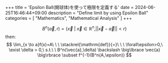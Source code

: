 +++
title = 'Epsilon Ball(開球体)を使って極限を定義する'
date = 2024-06-25T16:46:44+09:00
description = "Define limit by using Epsilon Ball"
categories = [
  "Mathematics",
  "Mathematical Analysis"
]
+++

$$
B^n(\vec{a},r) = \Big\lbrace \vec{x}\ |\ \vec{x} \in \mathbb{R}^n, ||\vec{x} - \vec{a}|| < r\Big\rbrace
$$
then:
$$
    \lim_{x \to a}f(x)=A\ \ \ \stackrel{\mathrm{def}}{=}\ \ \  \forall\epsilon>0,\  \exist \delta > 0,\ s.t.\  \ B^n(\vec{a},\delta) \backslash \big\lbrace \vec{a} \big\rbrace \subset f^{-1}(B^n(A,\epsilon))
$$

